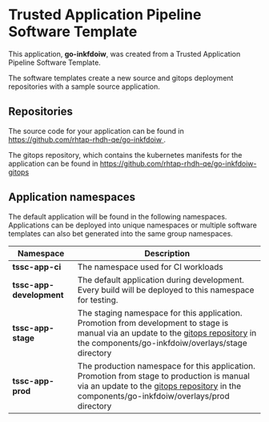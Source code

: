 # Trusted Application Pipeline Software Template

This application, **go-inkfdoiw**, was created from a Trusted Application Pipeline Software Template.

The software templates create a new source and gitops deployment repositories with a sample source application. 

## Repositories

The source code for your application can be found in [https://github.com/rhtap-rhdh-qe/go-inkfdoiw ](https://github.com/rhtap-rhdh-qe/go-inkfdoiw ).
 
The gitops repository, which contains the kubernetes manifests for the application can be found in 
[https://github.com/rhtap-rhdh-qe/go-inkfdoiw-gitops ](https://github.com/rhtap-rhdh-qe/go-inkfdoiw-gitops ) 

## Application namespaces 

The default application will be found in the following namespaces. Applications can be deployed into unique namespaces or multiple software templates can also bet generated into the same group namespaces.  

|  Namespace   |  Description   |  
| -------- | -------- |
| **tssc-app-ci** | The namespace used for CI workloads |
| **tssc-app-development** | The default application during development. Every build will be deployed to this namespace for testing. |
| **tssc-app-stage** | The staging namespace for this application. Promotion from development to stage is manual via an update to the [gitops repository](https://github.com/rhtap-rhdh-qe/go-inkfdoiw-gitops ) in the components/go-inkfdoiw/overlays/stage directory |
| **tssc-app-prod** | The production namespace for this application. Promotion from stage to production is manual via an update to the [gitops repository](https://github.com/rhtap-rhdh-qe/go-inkfdoiw-gitops ) in the components/go-inkfdoiw/overlays/prod directory |